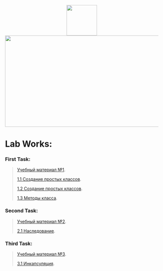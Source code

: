 <div id="header" align="center">
  <img src="https://media0.giphy.com/media/i4MAH84pqe2m2aVojc/giphy.gif?cid=ecf05e478l8266nysrnv948q4fjky8woas1prwea8b9w25e7&rid=giphy.gif&ct=g" width="100"/>
</div>

<div align="center">
  <img src="https://media.tenor.com/2nKSTDDekOgAAAAC/coding-kira.gif" width="600" height="300"/>
</div>

# Lab Works:

### First Task:
> [Учебный материал №1](/LectionT.ipynb).
>
> [1.1 Создание простых классов](/Task_1_1_1.ipynb).
>
> [1.2 Создание простых классов](/Task_1_2_1.ipynb).
>
> [1.3 Методы класса](/Task_1_3.ipynb).


### Second Task:
> [Учебный материал №2](/Lection_2sm.ipynb).
>
> [2.1 Наследование](/Task_2_1.ipynb).


### Third Task:
> [Учебный материал №3](/Lection_3sm.ipynb).
>
> [3.1 Инкапсуляция](/Task_3_1.ipynb).
